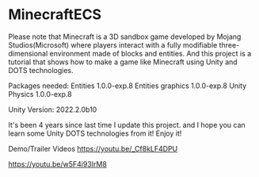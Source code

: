 # MinecraftECS
Please note that Minecraft is a 3D sandbox game developed by Mojang Studios(Microsoft) where players interact with a fully modifiable three-dimensional environment made of blocks and entities.  And this project is a tutorial that shows how to make a game like Minecraft using Unity and DOTS technologies.

Packages needed:
Entities 1.0.0-exp.8
Entities graphics 1.0.0-exp.8
Unity Physics 1.0.0-exp.8

Unity Version:
2022.2.0b10

It's been 4 years since last time I update this project. and I hope you can learn some Unity DOTS technologies from it! Enjoy it! 

Demo/Trailer Videos
https://youtu.be/_Cf8kLF4DPU

https://youtu.be/w5F4i93IrM8
